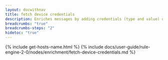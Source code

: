 ```yaml
---
layout: docwithnav
title: fetch device credentials
description: Enriches messages by adding credentials (type and value) of the originator device.
breadcrumbs: "true"
breadcrumbs-steps: "2"
hidetoc: "true"
---
```


{% include get-hosts-name.html %}
{% include docs/user-guide/rule-engine-2-0/nodes/enrichment/fetch-device-credentials.md %}
